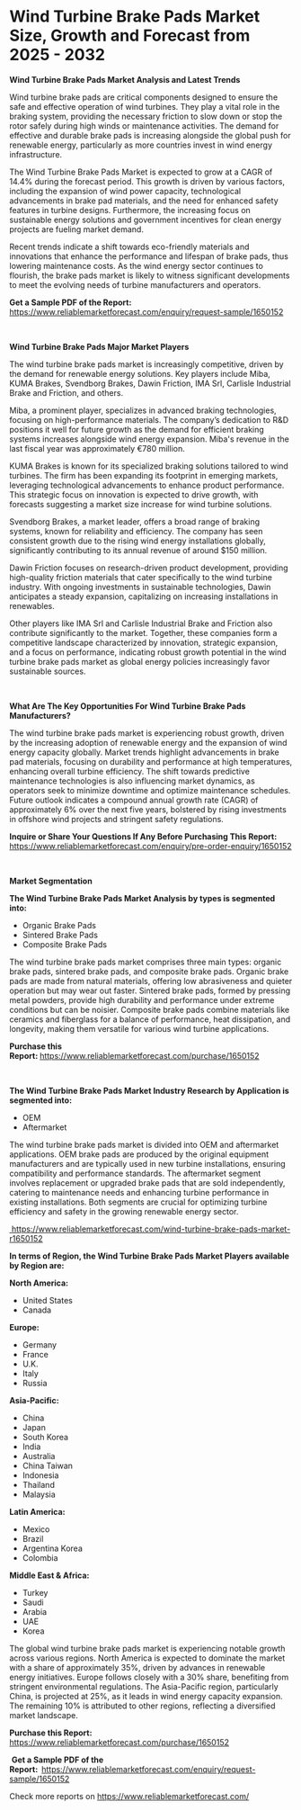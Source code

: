 <p><h1>Wind Turbine Brake Pads Market Size, Growth and Forecast from 2025 - 2032</h1></p><p><strong>Wind Turbine Brake Pads Market Analysis and Latest Trends</strong></p>
<p><p>Wind turbine brake pads are critical components designed to ensure the safe and effective operation of wind turbines. They play a vital role in the braking system, providing the necessary friction to slow down or stop the rotor safely during high winds or maintenance activities. The demand for effective and durable brake pads is increasing alongside the global push for renewable energy, particularly as more countries invest in wind energy infrastructure.</p><p>The Wind Turbine Brake Pads Market is expected to grow at a CAGR of 14.4% during the forecast period. This growth is driven by various factors, including the expansion of wind power capacity, technological advancements in brake pad materials, and the need for enhanced safety features in turbine designs. Furthermore, the increasing focus on sustainable energy solutions and government incentives for clean energy projects are fueling market demand. </p><p>Recent trends indicate a shift towards eco-friendly materials and innovations that enhance the performance and lifespan of brake pads, thus lowering maintenance costs. As the wind energy sector continues to flourish, the brake pads market is likely to witness significant developments to meet the evolving needs of turbine manufacturers and operators.</p></p>
<p><strong>Get a Sample PDF of the Report:&nbsp;</strong> <a href="https://www.reliablemarketforecast.com/enquiry/request-sample/1650152?utm_campaign=3029&utm_medium=2&utm_source=Github&utm_content=ia&utm_term=08042025&utm_id=wind-turbine-brake-pads">https://www.reliablemarketforecast.com/enquiry/request-sample/1650152</a></p>
<p>&nbsp;</p>
<p><strong>Wind Turbine Brake Pads Major Market Players</strong></p>
<p><p>The wind turbine brake pads market is increasingly competitive, driven by the demand for renewable energy solutions. Key players include Miba, KUMA Brakes, Svendborg Brakes, Dawin Friction, IMA Srl, Carlisle Industrial Brake and Friction, and others.</p><p>Miba, a prominent player, specializes in advanced braking technologies, focusing on high-performance materials. The company’s dedication to R&D positions it well for future growth as the demand for efficient braking systems increases alongside wind energy expansion. Miba's revenue in the last fiscal year was approximately €780 million.</p><p>KUMA Brakes is known for its specialized braking solutions tailored to wind turbines. The firm has been expanding its footprint in emerging markets, leveraging technological advancements to enhance product performance. This strategic focus on innovation is expected to drive growth, with forecasts suggesting a market size increase for wind turbine solutions.</p><p>Svendborg Brakes, a market leader, offers a broad range of braking systems, known for reliability and efficiency. The company has seen consistent growth due to the rising wind energy installations globally, significantly contributing to its annual revenue of around $150 million.</p><p>Dawin Friction focuses on research-driven product development, providing high-quality friction materials that cater specifically to the wind turbine industry. With ongoing investments in sustainable technologies, Dawin anticipates a steady expansion, capitalizing on increasing installations in renewables.</p><p>Other players like IMA Srl and Carlisle Industrial Brake and Friction also contribute significantly to the market. Together, these companies form a competitive landscape characterized by innovation, strategic expansion, and a focus on performance, indicating robust growth potential in the wind turbine brake pads market as global energy policies increasingly favor sustainable sources.</p></p>
<p>&nbsp;</p>
<p><strong>What Are The Key Opportunities For Wind Turbine Brake Pads Manufacturers?</strong></p>
<p><p>The wind turbine brake pads market is experiencing robust growth, driven by the increasing adoption of renewable energy and the expansion of wind energy capacity globally. Market trends highlight advancements in brake pad materials, focusing on durability and performance at high temperatures, enhancing overall turbine efficiency. The shift towards predictive maintenance technologies is also influencing market dynamics, as operators seek to minimize downtime and optimize maintenance schedules. Future outlook indicates a compound annual growth rate (CAGR) of approximately 6% over the next five years, bolstered by rising investments in offshore wind projects and stringent safety regulations.</p></p>
<p><strong>Inquire or Share Your Questions If Any Before Purchasing This Report:</strong> <a href="https://www.reliablemarketforecast.com/enquiry/pre-order-enquiry/1650152?utm_campaign=3029&utm_medium=2&utm_source=Github&utm_content=ia&utm_term=08042025&utm_id=wind-turbine-brake-pads">https://www.reliablemarketforecast.com/enquiry/pre-order-enquiry/1650152</a></p>
<p>&nbsp;</p>
<p><strong>Market Segmentation</strong></p>
<p><strong>The Wind Turbine Brake Pads Market Analysis by types is segmented into:</strong></p>
<p><ul><li>Organic Brake Pads</li><li>Sintered Brake Pads</li><li>Composite Brake Pads</li></ul></p>
<p><p>The wind turbine brake pads market comprises three main types: organic brake pads, sintered brake pads, and composite brake pads. Organic brake pads are made from natural materials, offering low abrasiveness and quieter operation but may wear out faster. Sintered brake pads, formed by pressing metal powders, provide high durability and performance under extreme conditions but can be noisier. Composite brake pads combine materials like ceramics and fiberglass for a balance of performance, heat dissipation, and longevity, making them versatile for various wind turbine applications.</p></p>
<p><strong>Purchase this Report:&nbsp;</strong><a href="https://www.reliablemarketforecast.com/purchase/1650152?utm_campaign=3029&utm_medium=2&utm_source=Github&utm_content=ia&utm_term=08042025&utm_id=wind-turbine-brake-pads">https://www.reliablemarketforecast.com/purchase/1650152</a></p>
<p>&nbsp;</p>
<p><strong>The Wind Turbine Brake Pads Market Industry Research by Application is segmented into:</strong></p>
<p><ul><li>OEM</li><li>Aftermarket</li></ul></p>
<p><p>The wind turbine brake pads market is divided into OEM and aftermarket applications. OEM brake pads are produced by the original equipment manufacturers and are typically used in new turbine installations, ensuring compatibility and performance standards. The aftermarket segment involves replacement or upgraded brake pads that are sold independently, catering to maintenance needs and enhancing turbine performance in existing installations. Both segments are crucial for optimizing turbine efficiency and safety in the growing renewable energy sector.</p></p>
<p><a href="https://www.reliablemarketforecast.com/wind-turbine-brake-pads-market-r1650152?utm_campaign=3029&utm_medium=2&utm_source=Github&utm_content=ia&utm_term=08042025&utm_id=wind-turbine-brake-pads">&nbsp;https://www.reliablemarketforecast.com/wind-turbine-brake-pads-market-r1650152</a></p>
<p><strong>In terms of Region, the Wind Turbine Brake Pads Market Players available by Region are:</strong></p>
<p>
    <p> <strong> North America: </strong>
        <ul>
            <li>United States</li>
            <li>Canada</li>
        </ul>
        </p> 
    <p> <strong> Europe: </strong>
        <ul>
            <li>Germany</li>
            <li>France</li>
            <li>U.K.</li>
            <li>Italy</li>
            <li>Russia</li>
        </ul>
        </p> 
    <p> <strong> Asia-Pacific: </strong>
        <ul>
            <li>China</li>
            <li>Japan</li>
            <li>South Korea</li>
            <li>India</li>
            <li>Australia</li>
            <li>China Taiwan</li>
            <li>Indonesia</li>
            <li>Thailand</li>
            <li>Malaysia</li>
        </ul>
        </p> 
    <p> <strong> Latin America: </strong>
        <ul>
            <li>Mexico</li>
            <li>Brazil</li>
            <li>Argentina Korea</li>
            <li>Colombia</li>
        </ul>
        </p> 
    <p> <strong> Middle East & Africa: </strong>
        <ul>
            <li>Turkey</li>
            <li>Saudi</li>
            <li>Arabia</li>
            <li>UAE</li>
            <li>Korea</li>
        </ul>
    </p>
    </p>
<p><p>The global wind turbine brake pads market is experiencing notable growth across various regions. North America is expected to dominate the market with a share of approximately 35%, driven by advances in renewable energy initiatives. Europe follows closely with a 30% share, benefiting from stringent environmental regulations. The Asia-Pacific region, particularly China, is projected at 25%, as it leads in wind energy capacity expansion. The remaining 10% is attributed to other regions, reflecting a diversified market landscape.</p></p>
<p><strong>Purchase this Report: </strong><a href="https://www.reliablemarketforecast.com/purchase/1650152?utm_campaign=3029&utm_medium=2&utm_source=Github&utm_content=ia&utm_term=08042025&utm_id=wind-turbine-brake-pads">https://www.reliablemarketforecast.com/purchase/1650152</a></p>
<p>&nbsp;<strong>Get a Sample PDF of the Report:&nbsp;&nbsp;</strong><a href="https://www.reliablemarketforecast.com/enquiry/request-sample/1650152?utm_campaign=3029&utm_medium=2&utm_source=Github&utm_content=ia&utm_term=08042025&utm_id=wind-turbine-brake-pads">https://www.reliablemarketforecast.com/enquiry/request-sample/1650152</a></p>
<p><strong></strong></p>
<p>Check more reports on <a href="https://www.reliablemarketforecast.com/?utm_campaign=3029&utm_medium=2&utm_source=Github&utm_content=ia&utm_term=08042025&utm_id=wind-turbine-brake-pads">https://www.reliablemarketforecast.com/</a></p>